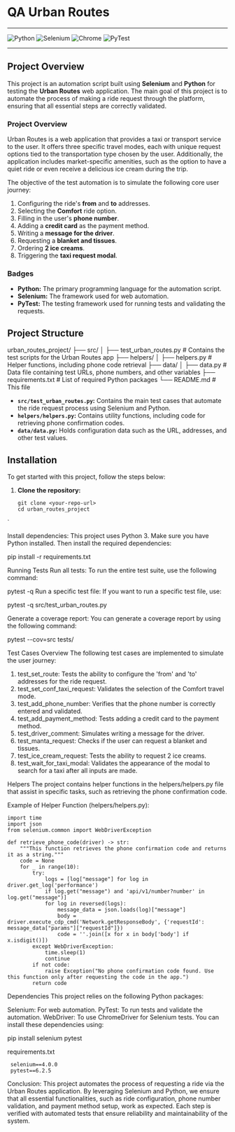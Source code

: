 # QA Urban Routes
---
![Python](https://img.shields.io/badge/Python-3.x-blue.svg) ![Selenium](https://img.shields.io/badge/Selenium-4.x-orange.svg) ![Chrome](https://img.shields.io/badge/Chrome-Driver-green.svg) ![PyTest](https://img.shields.io/badge/PyTest-v6.2.x-blueviolet.svg)

---
## Project Overview

This project is an automation script built using **Selenium** and **Python** for testing the **Urban Routes** web application. The main goal of this project is to automate the process of making a ride request through the platform, ensuring that all essential steps are correctly validated.

### Project Overview

Urban Routes is a web application that provides a taxi or transport service to the user. It offers three specific travel modes, each with unique request options tied to the transportation type chosen by the user. Additionally, the application includes market-specific amenities, such as the option to have a quiet ride or even receive a delicious ice cream during the trip.

The objective of the test automation is to simulate the following core user journey:

1. Configuring the ride's **from** and **to** addresses.
2. Selecting the **Comfort** ride option.
3. Filling in the user's **phone number**.
4. Adding a **credit card** as the payment method.
5. Writing a **message for the driver**.
6. Requesting a **blanket and tissues**.
7. Ordering **2 ice creams**.
8. Triggering the **taxi request modal**.

### Badges

- **Python:** The primary programming language for the automation script.
- **Selenium:** The framework used for web automation.
- **PyTest:** The testing framework used for running tests and validating the requests.

## Project Structure
urban_routes_project/
├── src/
│ ├── test_urban_routes.py # Contains the test scripts for the Urban Routes app
├── helpers/
│ ├── helpers.py # Helper functions, including phone code retrieval
├── data/
│ ├── data.py # Data file containing test URLs, phone numbers, and other variables
├── requirements.txt # List of required Python packages
└── README.md # This file

- **`src/test_urban_routes.py`:** Contains the main test cases that automate the ride request process using Selenium and Python.
- **`helpers/helpers.py`:** Contains utility functions, including code for retrieving phone confirmation codes.
- **`data/data.py`:** Holds configuration data such as the URL, addresses, and other test values.

## Installation

To get started with this project, follow the steps below:

1. **Clone the repository:**
   ```
   git clone <your-repo-url>
   cd urban_routes_project
`

Install dependencies:
This project uses Python 3. Make sure you have Python installed. Then install the required dependencies:

pip install -r requirements.txt

Running Tests
Run all tests:
To run the entire test suite, use the following command:


pytest -q
Run a specific test file:
If you want to run a specific test file, use:


pytest -q src/test_urban_routes.py

Generate a coverage report:
You can generate a coverage report by using the following command:


pytest --cov=src tests/

Test Cases Overview
The following test cases are implemented to simulate the user journey:

1. test_set_route: Tests the ability to configure the 'from' and 'to' addresses for the ride request.
2. test_set_conf_taxi_request: Validates the selection of the Comfort travel mode.
3. test_add_phone_number: Verifies that the phone number is correctly entered and validated.
4. test_add_payment_method: Tests adding a credit card to the payment method.
5. test_driver_comment: Simulates writing a message for the driver.
6. test_manta_request: Checks if the user can request a blanket and tissues.
7. test_ice_cream_request: Tests the ability to request 2 ice creams.
8. test_wait_for_taxi_modal: Validates the appearance of the modal to search for a taxi after all inputs are made.

Helpers
The project contains helper functions in the helpers/helpers.py file that assist in specific tasks, such as retrieving the phone confirmation code.

Example of Helper Function (helpers/helpers.py):
```
import time
import json
from selenium.common import WebDriverException

def retrieve_phone_code(driver) -> str:
    """This function retrieves the phone confirmation code and returns it as a string."""
    code = None
    for _ in range(10):
        try:
            logs = [log["message"] for log in driver.get_log('performance') 
            if log.get("message") and 'api/v1/number?number' in log.get("message")]
            for log in reversed(logs):
                message_data = json.loads(log)["message"]
                body = driver.execute_cdp_cmd('Network.getResponseBody', {'requestId': message_data["params"]["requestId"]})
                code = ''.join([x for x in body['body'] if x.isdigit()])
        except WebDriverException:
            time.sleep(1)
            continue
        if not code:
            raise Exception("No phone confirmation code found. Use this function only after requesting the code in the app.")
        return code
```
Dependencies
This project relies on the following Python packages:

Selenium: For web automation.
PyTest: To run tests and validate the automation.
WebDriver: To use ChromeDriver for Selenium tests.
You can install these dependencies using:

pip install selenium pytest

requirements.txt
```
 selenium==4.0.0
 pytest==6.2.5
````


Conclusion:
This project automates the process of requesting a ride via the Urban Routes application. By leveraging Selenium and Python, we ensure that all essential functionalities, such as ride configuration, phone number validation, and payment method setup, work as expected. Each step is verified with automated tests that ensure reliability and maintainability of the system.
